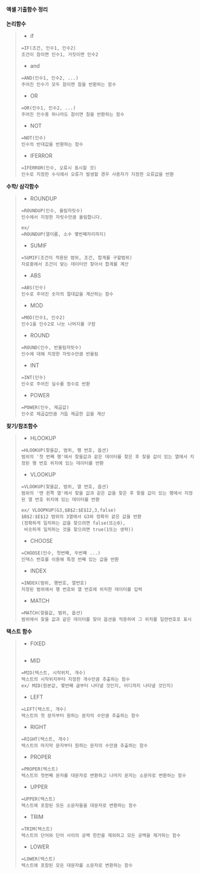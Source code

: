 #### 엑셀 기출함수 정리 

**논리함수**

> - if 
>
> ```
> =IF(조건, 인수1, 인수2) 
> 조건이 참이면 인수1, 거짓이면 인수2
> ```
>
> - and
>
> ```
> =AND(인수1, 인수2, ...)
> 주어진 인수가 모두 참이면 참을 반환하는 함수 
> ```
>
> - OR
>
> ```
> =OR(인수1, 인수2, ...)
> 주어진 인수중 하나라도 참이면 참을 반환하는 함수 
> ```
>
> - NOT
>
> ```
> =NOT(인수)
> 인수의 반대값을 반환하는 함수 
> ```
>
> - IFERROR
>
> ```
> =IFERROR(인수, 오류시 표시할 것)
> 인수로 지정한 수식에서 오류가 발생할 경우 사용자가 지정한 오류값을 반환
> ```



**수학/ 삼각함수**

> - ROUNDUP
>
> ```
> =ROUNDUP(인수, 올림자릿수)
> 인수에서 지정한 자릿수만큼 올림합니다.
> 
> ex/ 
> =ROUNDUP(열이름, 소수 몇번째자리까지)
> ```
>
> - SUMIF
>
> ```
> =SUMIF(조건이 적용된 범위, 조건, 합계를 구할범위)
> 자료중에서 조건이 맞는 데이터만 찾아서 합계를 계산
> ```
>
> - ABS
>
> ```
> =ABS(인수)
> 인수로 주어진 숫자의 절대값을 계산하는 함수 
> ```
>
> - MOD
>
> ```
> =MOD(인수1, 인수2)
> 인수1을 인수2로 나눈 나머지를 구함
> ```
>
> - ROUND
>
> ```
> =ROUND(인수, 반올림자릿수)
> 인수에 대해 지정한 자릿수만큼 반올림
> ```
>
> - INT
>
> ```
> =INT(인수)
> 인수로 주어진 실수를 정수로 반환
> ```
>
> - POWER
>
> ```
> =POWER(인수, 제곱값)
> 인수로 제곱값만큼 거듭 제곱한 값을 계산 
> ```
>



**찾기/참조함수**

> - HLOOKUP
>
> ```
> =HLOOKUP(찾을값, 범위, 행 번호, 옵션)
> 범위의 '첫 번째 행'에서 찾을값과 같은 데이터를 찾은 후 찾을 값이 있는 열에서 지정된 행 번호 위치에 있는 데이터를 반환 
> ```
>
> - VLOOKUP
>
> ```
> =VLOOKUP(찾을값, 범위, 열 번호, 옵션)
> 범위의 '맨 왼쪽 열'에서 찾을 값과 같은 값을 찾은 후 찾을 값이 있는 행에서 지정된 열 번호 위치에 있는 데이터를 반환 
> 
> ex/ VLOOPKUP(G3,$B$2:$E$12,3,false)
> $B$2:$E$12 범위의 3열에서 G3와 정확히 같은 값을 반환 
> (정확하게 일치하는 값을 찾으려면 false(또는0), 
>  비슷하게 일치하는 것을 찾으려면 true(1또는 생략))
> ```
>
> - CHOOSE
>
> ```
> =CHOOSE(인수, 첫번째, 두번째 ...)
> 인덱스 번호를 이용해 특정 번째 있는 값을 반환 
> ```
>
> - INDEX
>
> ``` 
> =INDEX(범위, 행번호, 열번호)
> 지정된 범위에서 행 번호와 열 번호에 위치한 데이터를 입력 
> ```
>
> - MATCH
>
> ```
> =MATCH(찾을값, 범위, 옵션)
> 범위에서 찾을 값과 같은 데이터를 찾아 옵션을 적용하여 그 위치를 일련번호로 표시 
> ```
>
> 



**택스트 함수**

> - FIXED
>
> ```
> 
> ```
>
> 
>
> - MID
>
> ```
> =MID(텍스트, 시작위치, 개수)
> 텍스트의 시작위치부터 지정한 개수만큼 추출하는 함수
> ex/ MID(원본값, 몇번째 글부터 나타낼 것인지, 어디까지 나타낼 것인지)
> ```
>
> - LEFT
>
> ```
> =LEFT(텍스트, 개수)
> 텍스트의 첫 문자부터 원하는 문자의 수만큼 추출하는 함수
> ```
>
> - RIGHT
>
> ```
> =RIGHT(텍스트, 개수)
> 텍스트의 마지막 문자부터 원하는 문자의 수만큼 추출하는 함수
> ```
>
> - PROPER
>
> ```
> =PROPER(텍스트)
> 텍스트의 첫번째 문자를 대문자로 변환하고 나머지 문자는 소문자로 변환하는 함수 
> ```
>
> - UPPER
>
> ```
> =UPPER(텍스트)
> 텍스트에 포함된 모든 소문자들을 대문자로 변환하는 함수 
> ```
>
> - TRIM
>
> ```
> =TRIM(텍스트)
> 텍스트의 단어와 단어 사이의 공백 한칸을 제외하고 모든 공백을 제거하는 함수 
> ```
>
> - LOWER
>
> ```
> =LOWER(텍스트)
> 텍스트에 포함된 모든 대문자를 소문자로 변환하는 함수 
> ```



 